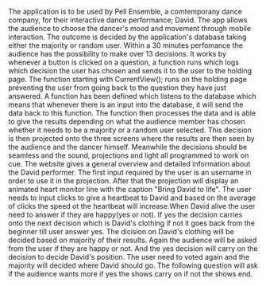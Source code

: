 The application is to be used by Pell Ensemble, a comtemporany dance company, for their interactive dance performance; David. The app allows the audience to choose the dancer's mood and movement through mobile interaction. The outcome is decided by the application's database taking either the majority or random user. Within a 30 minutes perfomance the audience has the possibility to make over 13 decisions.
It works by whenever a button is clicked on a question, a function runs which logs which decision the user has chosen and sends it to the user to the holding page. The function starting with CurrentView(); runs on the holding page preventing the user from going back to the question they have just answered.
A function has been defined which listens to the database which means that whenever there is an input into the database, it will send the data back to this function. The function then processes the data and is able to give the results depending on what the audience member has chosen whether it needs to be a majority or a random user selected. This decision is then projected onto the three screens where the results are then seen by the audience and the dancer himself. Meanwhile the decisions should be seamless and the sound, projections and light all programmed to work on cue.
The website gives a general overview and detailed information about the David performer. The first input required by the user is an username in order to use it in the projection. After that the projection will display an animated heart monitor line with the caption "Bring David to life". The user needs to input clicks to give a heartbeat to David and based on the average of clicks the speed ot the heartbeat will increase.When David alive the user need to answer if they are happy(yes or not). If yes the decision carries onto the next decision which is David's clothing if not it goes back from the beginner till user answer yes. The dicision on David's clothing will be decided based on majority of their results. Again the audience will be asked from the user if they are happy or not. And the yes decision will carry on the decision to decide David's position. The user need to voted again and the majority will decided where David should go.
The following question will ask if the audience wants more if yes the shows carry on if not the shows end.
